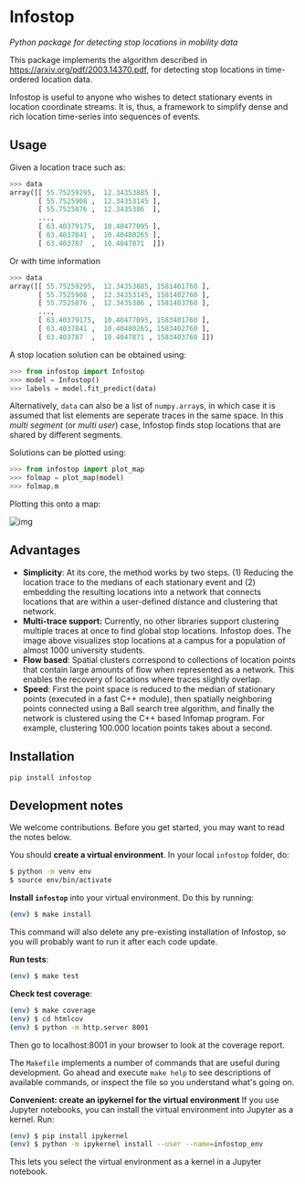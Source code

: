 # Infostop
*Python package for detecting stop locations in mobility data*

This package implements the algorithm described in https://arxiv.org/pdf/2003.14370.pdf, for detecting stop locations in time-ordered location data.

Infostop is useful to anyone who wishes to detect stationary events in location coordinate streams. It is, thus, a framework to simplify dense and rich location time-series into sequences of events.

## Usage
Given a location trace such as:

```Python
>>> data 
array([[ 55.75259295,  12.34353885 ],
       [ 55.7525908 ,  12.34353145 ],
       [ 55.7525876 ,  12.3435386  ],
       ...,
       [ 63.40379175,  10.40477095 ],
       [ 63.4037841 ,  10.40480265 ],
       [ 63.403787  ,  10.4047871  ]])
```

Or with time information

```Python
>>> data 
array([[ 55.75259295,  12.34353885, 1581401760 ],
       [ 55.7525908 ,  12.34353145, 1581402760 ],
       [ 55.7525876 ,  12.3435386 , 1581403760 ],
       ...,
       [ 63.40379175,  10.40477095, 1583401760 ],
       [ 63.4037841 ,  10.40480265, 1583402760 ],
       [ 63.403787  ,  10.4047871 , 1583403760 ]])
```

A stop location solution can be obtained using:

```Python
>>> from infostop import Infostop
>>> model = Infostop()
>>> labels = model.fit_predict(data)
```

Alternatively, `data` can also be a list of `numpy.array`s, in which case it is assumed that list elements are seperate traces in the same space. In this *multi segment* (or *multi user*) case, Infostop finds stop locations that are shared by different segments.

Solutions can be plotted using:

```Python
>>> from infostop import plot_map
>>> folmap = plot_map(model)
>>> folmap.m
```

Plotting this onto a map:

![img](https://ulfaslak.com/files/infostop_example_geomap.png)

## Advantages
* **Simplicity**: At its core, the method works by two steps. (1) Reducing the location trace to the medians of each stationary event and (2) embedding the resulting locations into a network that connects locations that are within a user-defined distance and clustering that network.
* **Multi-trace support:** Currently, no other libraries support clustering multiple traces at once to find global stop locations. Infostop does. The image above visualizes stop locations at a campus for a population of almost 1000 university students.
* **Flow based**: Spatial clusters correspond to collections of location points that contain large amounts of flow when represented as a network. This enables the recovery of locations where traces slightly overlap.
* **Speed**: First the point space is reduced to the median of stationary points (executed in a fast C++ module), then spatially neighboring points connected using a Ball search tree algorithm, and finally the network is clustered using the C++ based Infomap program. For example, clustering 100.000 location points takes about a second.

## Installation
`pip install infostop`

## Development notes
We welcome contributions. Before you get started, you may want to read the notes below.

You should **create a virtual environment**. In your local `infostop` folder, do:
```Bash
$ python -m venv env
$ source env/bin/activate
```

**Install `infostop`** into your virtual environment.
Do this by running:
```Bash
(env) $ make install
```
This command will also delete any pre-existing installation of Infostop, so you will probably want to run it after each code update.

**Run tests**:
```Bash
(env) $ make test
```

**Check test coverage**:
```Bash
(env) $ make coverage
(env) $ cd htmlcov
(env) $ python -m http.server 8001
```
Then go to localhost:8001 in your browser to look at the coverage report.

The `Makefile` implements a number of commands that are useful during development.
Go ahead and execute `make help` to see descriptions of available commands, or inspect the file so you understand what's going on. 

**Convenient: create an ipykernel for the virtual environment**
If you use Jupyter notebooks, you can install the virtual environment into Jupyter as a kernel. Run:
```Bash
(env) $ pip install ipykernel
(env) $ python -m ipykernel install --user --name=infostop_env
```
This lets you select the virtual environment as a kernel in a Jupyter notebook.